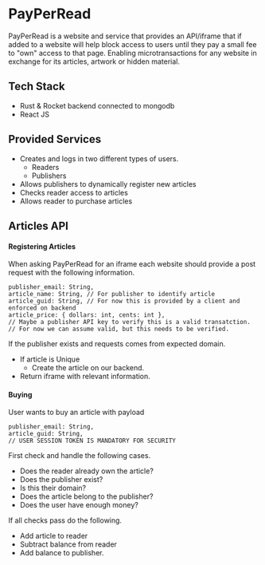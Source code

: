 # PayPerRead

PayPerRead is a website and service that provides an API/iframe that if added to a website will help block access to users until they pay a small fee to "own" access to that page. Enabling microtransactions for any website in exchange for its articles, artwork or hidden material.

## Tech Stack
- Rust & Rocket backend connected to mongodb
- React JS

## Provided Services
- Creates and logs in two different types of users.
    - Readers
    - Publishers
- Allows publishers to dynamically register new articles
- Checks reader access to articles
- Allows reader to purchase articles

## Articles API

#### Registering Articles
When asking PayPerRead for an iframe each website should provide a post request with the following information.
```
publisher_email: String,
article_name: String, // For publisher to identify article
article_guid: String, // For now this is provided by a client and enforced on backend
article_price: { dollars: int, cents: int },
// Maybe a publisher API key to verify this is a valid transatction. 
// For now we can assume valid, but this needs to be verified.
```

If the publisher exists and requests comes from expected domain.
- If article is Unique
    - Create the article on our backend.
- Return iframe with relevant information.

#### Buying
User wants to buy an article with payload
```
publisher_email: String,
article_guid: String,
// USER SESSION TOKEN IS MANDATORY FOR SECURITY
```
First check and handle the following cases.
- Does the reader already own the article?
- Does the publisher exist? 
- Is this their domain? 
- Does the article belong to the publisher?
- Does the user have enough money?

If all checks pass do the following.
- Add article to reader
- Subtract balance from reader
- Add balance to publisher.
